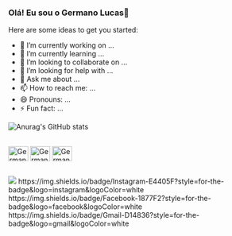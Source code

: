 ### Olá! Eu sou o Germano Lucas👋




Here are some ideas to get you started:

- 🔭 I’m currently working on ...
- 🌱 I’m currently learning ...
- 👯 I’m looking to collaborate on ...
- 🤔 I’m looking for help with ...
- 💬 Ask me about ...
- 📫 How to reach me: ...
- 😄 Pronouns: ...
- ⚡ Fun fact: ...

 ![Anurag's GitHub stats](https://github-readme-stats.vercel.app/api?username=germanolucassantos&show_icons=true&hide=contribs,prs&cache_seconds=86400&theme=dracula)

 <div style="display: inline_block"><br>
     <img align="center" alt="Germano-HTML" height="30" width="40" src="https://raw.githubusercontent.com/devcons/devcon/master/icons/html5/html5-original.svg">
     <img align="center" alt="Germano-Js" height="30" width="40" src="https://raw.githubusercontent.com/devcons/devcon/master/icons/css3/css3-original.svg">
     <img align="center" alt="Germano-CSS" height="30" width="40" src="https://raw.githubusercontent.com/devcons/devcon/master/icons/javascripts/javascript-original.svg">
 </div>   

 ##
<div>
      <a href="https://www.linkedin.com/in/germano-santos-203a77238" target="_blank"> <img src="https://img.shields.io/badge/LinkedIn-0077B5?style=for-the-badge&logo=linkedin&logoColor=white" target=_blank></a>
       https://img.shields.io/badge/Instagram-E4405F?style=for-the-badge&logo=instagram&logoColor=white
       https://img.shields.io/badge/Facebook-1877F2?style=for-the-badge&logo=facebook&logoColor=white
       https://img.shields.io/badge/Gmail-D14836?style=for-the-badge&logo=gmail&logoColor=white
 </div>

 
